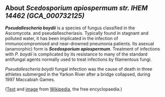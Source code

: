 About *Scedosporium apiospermum str. IHEM 14462 (GCA\_000732125)* 
-----------------------------------------------------------------



***Pseudallescheria boydii*** is a species of fungus classified in the
Ascomycota. and pseudallescheriasis. Typically found in stagnant and
polluted water, it has been implicated in the infection of
immunocompromised and near-drowned pneumonia patients. Its asexual
(anamorphic) form is ***Scedosporium apiospermum***. Treatment of
infections with *P. boydii* is complicated by its resistance to many of
the standard antifungal agents normally used to treat infections by
filamentous fungi.

*Pseudallescheria boydii* fungal infection was the cause of death in
three athletes submerged in the Yarkon River after a bridge collapsed,
during 1997 Maccabiah Games.

([Text](http://en.wikipedia.org/wiki/Pseudallescheria_boydii) and
[image](https://commons.wikimedia.org/wiki/File:Pseudallescheria_boydii.jpg)
from [Wikipedia](http://en.wikipedia.org/), the free encyclopaedia.)
